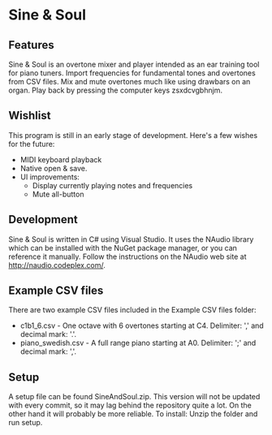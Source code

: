 ﻿# Sine & Soul

## Features
Sine & Soul is an overtone mixer and player intended as an ear training tool for piano tuners. Import
frequencies for fundamental tones and overtones from CSV files. Mix and mute overtones much like using
drawbars on an organ. Play back by pressing the computer keys zsxdcvgbhnjm.

## Wishlist
This program is still in an early stage of development. Here's a few wishes for the future:
* MIDI keyboard playback
* Native open & save.
* UI improvements:
  * Display currently playing notes and frequencies
  * Mute all-button

## Development
Sine & Soul is written in C# using Visual Studio. It uses the NAudio library which can be installed
with the NuGet package manager, or you can reference it manually. Follow the instructions on the NAudio
web site at http://naudio.codeplex.com/.

## Example CSV files
There are two example CSV files included in the Example CSV files folder:
* c1b1_6.csv - One octave with 6 overtones starting at C4. Delimiter: ',' and decimal mark: '.'.
* piano_swedish.csv - A full range piano starting at A0. Delimiter: ';' and decimal mark: ','.

## Setup
A setup file can be found SineAndSoul.zip. This version will not be updated with every commit, so
it may lag behind the repository quite a lot. On the other hand it will probably be more reliable.
To install: Unzip the folder and run setup.